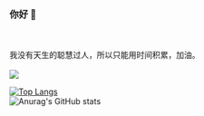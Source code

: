 ### 你好 👋
<br>
<br>
我没有天生的聪慧过人，所以只能用时间积累，加油。

<br>
<br>

<a href="https://github.com/uk0/file_encryption">
  <img align="center" src="https://github-readme-stats.vercel.app/api/pin/?username=uk0&repo=file_encryption" />
</a>

<br>

[![Top Langs](https://github-readme-stats.vercel.app/api/top-langs/?username=uk0&layout=compact)](https://github.com/Christmas/github-readme-stats)
<br>
![Anurag's GitHub stats](https://github-readme-stats.vercel.app/api?username=uk0&show_icons=true&theme=radical)

<!--START_SECTION:waka-->
<!--END_SECTION:waka-->
